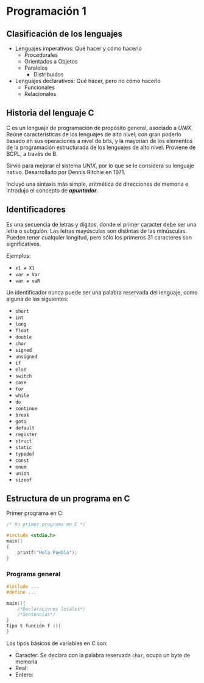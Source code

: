# Programación 1

## Clasificación de los lenguajes

* Lenguajes imperativos: Qué hacer y cómo hacerlo
  * Procedurales
  * Orientados a Objetos
  * Paralelos
    * Distribuidos
* Lenguajes declarativos: Qué hacer, pero no cómo hacerlo
  * Funcionales
  * Relacionales

## Historia del lenguaje C

C es un lenguaje de programación de propósito general, asociado a *UNIX*. Reúne características de los lenguajes de alto nivel; con gran poderío basado en sus operaciones a nivel de bits, y la mayorían de los elementos de la programación estructurada de los lenguajes de alto nivel. Proviene de BCPL, a través de B.

Sirvió para mejorar el sistema *UNIX*, por lo que se le considera su lenguaje nativo. Desarrollado por Dennis Ritchie en 1971.

Incluyó una sintaxis más simple, aritmética de direcciones de memoria e introdujo el concepto de ***apuntador***.

## Identificadores

Es una secuencia de letras y dígitos, donde el primer caracter debe ser una letra o subguión. Las letras mayúsculas son distintas de las minúsculas. Pueden tener cualquier longitud, pero sólo los primeros 31 caracteres son significativos.

Ejemplos:

* `x1 ≠ X1`
* `var ≠ Var`
* `var ≠ vaR`

Un identificador nunca puede ser una palabra reservada del lenguaje, como alguna de las siguientes:

* `short`
* `int`
* `long`
* `float`
* `double`
* `char`
* `signed`
* `unsigned`
* `if`
* `else`
* `switch`
* `case`
* `for`
* `while`
* `do`
* `continue`
* `break`
* `goto`
* `default`
* `register`
* `struct`
* `static`
* `typedef`
* `const`
* `enum`
* `union`
* `sizeof`

## Estructura de un programa en C

Primer programa en C:

```c
/* Un primer programa en C */

#include <stdio.h>
main()
{
	printf("Hola Puebla");
}
```

### Programa general

```c
#include ...
#define ...

main(){
	/*Declaraciones locales*/
	/*Sentencias*/
}
Tipo t función f (){
}
```

Los tipos básicos de variables en C son:

* Caracter: Se declara con la palabra reservada `char`, ocupa un byte de memoria
* Real:
* Entero:
